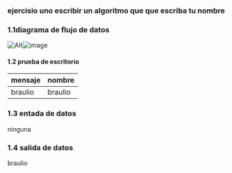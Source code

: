### ejercisio uno escribir un algoritmo que que escriba tu nombre

### 1.1diagrama de flujo de datos

![Alt](/ruta/imagen.png)![image](https://user-images.githubusercontent.com/113398441/190949386-145ebe8b-f8ae-4634-b02a-5e9a16be7b05.png)


#### 1.2 prueba de escritorio
	
| mensaje | nombre|
| ----------- | ----------- |
|  braulio| braulio |

### 1.3 entada de datos
ninguna

### 1.4 salida de datos
braulio
